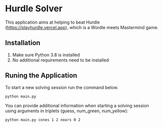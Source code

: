 # Hurdle Solver 
This application aims at helping to beat Hurdle (https://playhurdle.vercel.app), which is a Wordle meets Mastermind game.

## Installation
1. Make sure Python 3.8 is installed
2. No additional requirements need to be installed

## Runing the Application
To start a new solving session run the command below.
```shell script
python main.py
```
You can provide additional information when starting a solving session using arguments in triplets (guess, num_green, num_yellow):
```shell script
python main.py cones 1 2 nears 0 2
```
